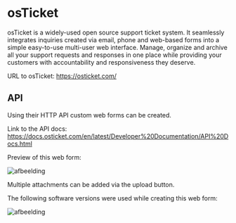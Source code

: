 # osTicket
osTicket is a widely-used open source support ticket system. It seamlessly integrates inquiries created via email, phone and web-based forms into a simple easy-to-use multi-user web interface. Manage, organize and archive all your support requests and responses in one place while providing your customers with accountability and responsiveness they deserve.

URL to osTicket: https://osticket.com/

## API
Using their HTTP API custom web forms can be created. 

Link to the API docs: https://docs.osticket.com/en/latest/Developer%20Documentation/API%20Docs.html

Preview of this web form:

![afbeelding](https://user-images.githubusercontent.com/48241736/130028325-0f6fe227-40b9-4195-8cf7-321d43c336b2.png)

Multiple attachments can be added via the upload button.

The following software versions were used while creating this web form:

![afbeelding](https://user-images.githubusercontent.com/48241736/130029440-3ce829d7-9d4d-434c-bbd5-40d695d31b29.png)
